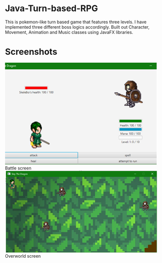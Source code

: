 # Java-Turn-based-RPG
This is pokemon-like turn based game that features three levels. I have implemented three different boss logics accordingly. 
Built out Character, Movement, Animation and Music classes using JavaFX libraries.
# Screenshots
![Screenshot](assets/img/screenshot1.PNG)
Battle screen
![Screenshot](assets/img/screenshot2.PNG)
Overworld screen
